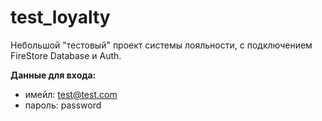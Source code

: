 # test_loyalty

Небольшой "тестовый" проект системы лояльности, с подключением FireStore Database и Auth.

**Данные для входа:**
- имейл: test@test.com
- пароль: password
